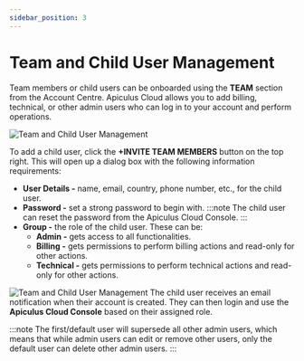 ```yaml
---
sidebar_position: 3
---
```

# Team and Child User Management

Team members or child users can be onboarded using the **TEAM** section from the Account Centre. Apiculus Cloud allows you to add billing, technical, or other admin users who can log in to your account and perform operations.

![Team and Child User Management](img/TeamandChildUserManagement1.png)

To add a child user, click the **+INVITE TEAM MEMBERS** button on the top right. This will open up a dialog box with the following information requirements:

- **User Details -** name, email, country, phone number, etc., for the child user.
- **Password -** set a strong password to begin with. 
  :::note
   The child user can reset the password from the Apiculus Cloud Console.
  :::
- **Group -** the role of the child user. These can be:
    - **Admin -** gets access to all functionalities.
    - **Billing -** gets permissions to perform billing actions and read-only for other actions.
    - **Technical -** gets permissions to perform technical actions and read-only for other actions.

![Team and Child User Management](img/TeamandChildUserManagement2.png)
The child user receives an email notification when their account is created. They can then login and use the **Apiculus Cloud Console** based on their assigned role.

:::note
The first/default user will supersede all other admin users, which means that while admin users can edit or remove other users, only the default user can delete other admin users.
:::





